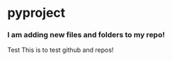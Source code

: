 # pyproject

### I am adding new files and folders to my repo!
Test
This is to test github and repos!

